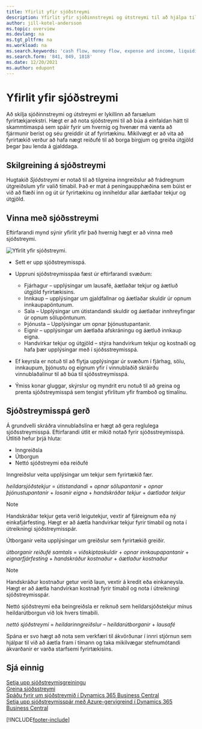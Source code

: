 ```yaml
---
title: Yfirlit yfir sjóðstreymi
description: Yfirlit yfir sjóðinnstreymi og útstreymi til að hjálpa til við að spá fyrir um móttöku og greiðslu fjármuna.
author: jill-kotel-andersson
ms.topic: overview
ms.devlang: na
ms.tgt_pltfrm: na
ms.workload: na
ms.search.keywords: 'cash flow, money flow, expense and income, liquidity, cash receipts minus cash payments'
ms.search.form: '841, 849, 1818'
ms.date: 12/20/2021
ms.author: edupont
---
```


# <a name="cash-flow-overview" />Yfirlit yfir sjóðstreymi

Að skilja sjóðinnstreymi og útstreymi er lykillinn að farsælum fyrirtækjarekstri. Hægt er að nota sjóðstreymi til að búa á einfaldan hátt til skammtímaspá sem spáir fyrir um hvernig og hvenær má vænta að fjármunir berist og séu greiddir út af fyrirtækinu. Mikilvægt er að vita að fyrirtækið verður að hafa nægt reiðufé til að borga birgjum og greiða útgjöld þegar þau lenda á gjalddaga.

## <a name="definition-of-cash-flow" />Skilgreining á sjóðstreymi

Hugtakið *Sjóðstreymi* er notað til að tilgreina inngreiðslur að frádregnum útgreiðslum yfir valið tímabil. Það er mat á peningaupphæðina sem búist er við að flæði inn og út úr fyrirtækinu og inniheldur allar áætlaðar tekjur og útgjöld.

## <a name="work-with-cash-flow" />Vinna með sjóðsstreymi

Eftirfarandi mynd sýnir yfirlit yfir það hvernig hægt er að vinna með sjóðstreymi.

![Yfirlit yfir sjóðstreymi.](media/finance_cash_flow_overview.png "Yfirlit yfir sjóðstreymi")

- Sett er upp sjóðstreymisspá.  

- Uppruni sjóðstreymisspáa fæst úr eftirfarandi svæðum:  

  - Fjárhagur – upplýsingar um lausafé, áætlaðar tekjur og áætluð útgjöld fyrirtækisins.  
  - Innkaup – upplýsingar um gjaldfallnar og áætlaðar skuldir úr opnum innkaupapöntunum.  
  - Sala – Upplýsingar um útistandandi skuldir og áætlaðar innhreyfingar úr opnum sölupöntunum.  
  - Þjónusta – Upplýsingar um opnar þjónustupantanir.  
  - Eignir – upplýsingar um áætlaða afskráningu og áætluð innkaup eigna.  
  - Handvirkar tekjur og útgjöld – stýra handvirkum tekjur og kostnaði og hafa þær upplýsingar með í sjóðsstreymisspá.  
- Ef keyrsla er notuð til að flytja upplýsingar úr svæðum í fjárhag, sölu, innkaupum, þjónustu og eignum yfir í vinnublaðið skráirðu vinnublaðalínur til að búa til sjóðsstreymisspá.  
- Ýmiss konar gluggar, skýrslur og myndrit eru notuð til að greina og prenta sjóðstreymisspá sem tengist yfirlitum yfir framboð og tímalínu.  

## <a name="making-a-cash-flow-forecast" />Sjóðstreymisspá gerð

Á grundvelli skráðra vinnublaðslína er hægt að gera reglulega sjóðsstreymisspá. Eftirfarandi útlit er mikið notað fyrir sjóðsstreymisspá. Útlitið hefur þrjá hluta:

- Inngreiðsla  
- Útborgun  
- Nettó sjóðstreymi eða reiðufé  

Inngreiðslur veita upplýsingar um tekjur sem fyrirtækið fær.

*heildarsjóðstekjur* = *útistandandi* + *opnar sölupantanir* + *opnar þjónustupantanir* + *losanir eigna* + *handskráðar tekjur* + *áætlaðar tekjur*

> [!NOTE]
> Handskráðar tekjur geta verið leigutekjur, vextir af fjáreignum eða ný einkafjárfesting. Hægt er að áætla handvirkar tekjur fyrir tímabil og nota í útreikningi sjóðstreymisspár.

Útborganir veita upplýsingar um greiðslur sem fyrirtækið greiðir.

*útborganir reiðufé samtals* = *viðskiptaskuldir* + *opnar innkaupapantanir* + *eignarfjárfesting* + *handskráður kostnaður* + *áætlaður kostnaður*

> [!NOTE]
> Handskráður kostnaður getur verið laun, vextir á kredit eða einkaneysla. Hægt er að áætla handvirkan kostnað fyrir tímabil og nota í útreikningi sjóðstreymisspár.

Nettó sjóðstreymi eða beingreiðsla er reiknuð sem heildarsjóðstekjur mínus heildarútborgun við lok hvers tímabili.

*nettó sjóðstreymi* = *heildarinngreiðslur* – *heildarútborganir* + *lausafé*

Spána er svo hægt að nota sem verkfæri til ákvörðunar í innri stjórnun sem hjálpar til við að áætla fram í tímann og taka mikilvægar stefnumótandi ákvarðanir er varða starfsemi fyrirtækisins.

## <a name="see-also" />Sjá einnig

[Setja upp sjóðstreymisgreiningu](finance-setup-cash-flow-analyses.md)  
[Greina sjóðsstreymi](finance-analyze-cash-flow.md)  
[Spáðu fyrir um sjóðstreymið í Dynamics 365 Business Central](/training/modules/forecast-cash-flow-dynamics-365-business-central/index)  
[Setja upp sjóðstreymisspár með Azure-gervigreind í Dynamics 365 Business Central](/training/modules/setup-cash-flow-forecasts/)  

[!INCLUDE[footer-include](includes/footer-banner.md)]
